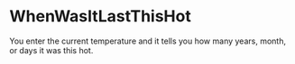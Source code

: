 # WhenWasItLastThisHot
You enter the current temperature and it tells you how many years, month, or days it was this hot.
